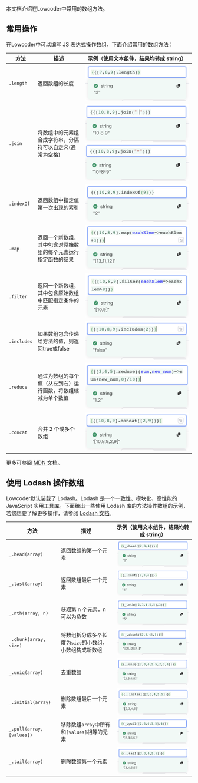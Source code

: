 本文档介绍在Lowcoder中常用的数组方法。

## 常用操作

在Lowcoder中可以编写 JS 表达式操作数组，下面介绍常用的数组方法：

|**方法**|**描述**|**示例（使用文本组件，结果均转成 string）**|
| ------| ----------------------------------------------------------------| --------------------------------------------------------------------------------------|
|​`.length`​|返回数组的长度|![](../assets/1-20231002175923-7btb664.png)​|
|​`.join`​|将数组中的元素组合成字符串，分隔符可以自定义(通常为空格)|![](../assets/2-20231002175923-u6uckpg.png)![](../assets/3-20231002175924-7x6cmh9.png)​|
|​`.indexOf`​|返回数组中指定值第一次出现的索引|![](../assets/4-20231002175923-c2og0m6.png)​|
|​`.map`​|返回一个新数组，其中包含对原始数组的每个元素运行指定函数的结果|![](../assets/5-20231002175923-aask5us.png)​|
|​`.filter`​|返回一个新数组，其中包含原始数组中匹配指定条件的元素|![](../assets/6-20231002175923-ewf62np.png)​|
|​`.includes`​|如果数组包含传递给方法的值，则返回true或false|![](../assets/7-20231002175923-cilpqwl.png)​|
|​`.reduce`​|通过为数组的每个值（从左到右）运行函数，将数组缩减为单个数值|![](../assets/8-20231002175923-qa0kg6r.png)​|
|​`.concat`​|合并 2 个或多个数组|![](../assets/9-20231002175924-a1opaaa.png)​|

更多可参阅[ MDN 文档](https://developer.mozilla.org/zh-CN/docs/Web/JavaScript/Reference/Global_Objects/Array#%E5%B8%B8%E8%A7%81%E6%93%8D%E4%BD%9C)。

## 使用 Lodash 操作数组

Lowcoder默认装载了 Lodash。Lodash 是一个一致性、模块化、高性能的 JavaScript 实用工具库。下面给出一些使用 Lodash 库的方法操作数组的示例，若您想要了解更多操作，请参阅 [Lodash 文档](https://www.lodashjs.com/)。

|**方法**|**描述**|**示例（使用文本组件，结果均转成 string）**|
| ------| ----------------------------------------------------| ----------------------------------------------|
|​`_.head(array)`​|返回数组的第一个元素|![](../assets/10-20231002175923-mwv71ve.png)​|
|​`_.last(array)`​|返回数组最后一个元素|![](../assets/11-20231002175923-xg5s4hu.png)​|
|​`_.nth(array, n)`​|获取第 n 个元素，n 可以为负数|![](../assets/12-20231002175924-7txjsda.png)​|
|​`_.chunk(array, size)`​|将数组拆分成多个长度为`size`​的小数组，小数组构成新数组|![](../assets/13-20231002175924-itgeldh.png)​|
|​`_.uniq(array)`​|去重数组|![](../assets/14-20231002175924-wmapwqw.png)​|
|​`_.initial(array)`​|删除数组最后一个元素|![](../assets/16-20231002175923-h2p5s86.png)​|
|​`_.pull(array, [values])`​|移除数组`array`​中所有和`[values]`​相等的元素|![](../assets/17-20231002175924-skt6i4q.png)​|
|​`_.tail(array)`​|删除数组第一个元素|![](../assets/18-20231002175923-341whok.png)​|